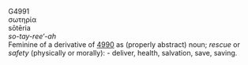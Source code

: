 <body>
  <p>G4991<br>  σωτηρία  <br> sōtēria  <br><i>so-tay-ree‘-ah </i><br>Feminine of a derivative of <a href="g4990.htm">4990</a> as (properly abstract) noun; <i>rescue</i> or <i>safety</i> (physically or morally): - deliver, health, salvation, save, saving.<br></p>
 </body>